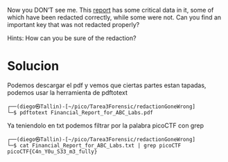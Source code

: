 Now you DON’T see me. This [report](https://artifacts.picoctf.net/c/84/Financial_Report_for_ABC_Labs.pdf) has some critical data in it, some of which have been redacted correctly, while some were not. Can you find an important key that was not redacted properly?

Hints:
How can you be sure of the redaction?

# Solucion
Podemos descargar el pdf y vemos que ciertas partes estan tapadas, podemos usar la herramienta de pdftotext
```
┌──(diego㉿Tallin)-[~/pico/Tarea3Forensic/redactionGoneWrong]
└─$ pdftotext Financial_Report_for_ABC_Labs.pdf 
```
Ya teniendolo en txt podemos filtrar por la palabra picoCTF con grep
```
┌──(diego㉿Tallin)-[~/pico/Tarea3Forensic/redactionGoneWrong]
└─$ cat Financial_Report_for_ABC_Labs.txt | grep picoCTF
picoCTF{C4n_Y0u_S33_m3_fully}
```
